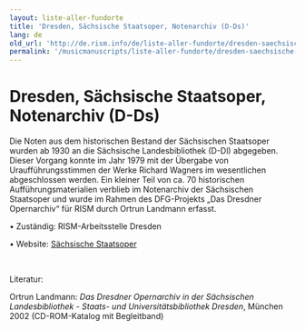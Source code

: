 ```yaml
---
layout: liste-aller-fundorte
title: 'Dresden, Sächsische Staatsoper, Notenarchiv (D-Ds)'
lang: de
old_url: 'http://de.rism.info/de/liste-aller-fundorte/dresden-saechsische-staatsoper.html'
permalink: '/musicmanuscripts/liste-aller-fundorte/dresden-saechsische-staatsoper.html'
---
```



# Dresden, Sächsische Staatsoper, Notenarchiv (D-Ds)

Die Noten aus dem historischen Bestand der Sächsischen Staatsoper wurden ab 1930 an die Sächsische Landesbibliothek (D-Dl) abgegeben. Dieser Vorgang konnte im Jahr 1979 mit der Übergabe von Uraufführungsstimmen der Werke Richard Wagners im wesentlichen abgeschlossen werden. Ein kleiner Teil von ca. 70 historischen Aufführungsmaterialien verblieb im Notenarchiv der Sächsischen Staatsoper und wurde im Rahmen des DFG-Projekts „Das Dresdner Opernarchiv“ für RISM durch Ortrun Landmann erfasst.

• Zuständig: RISM-Arbeitsstelle Dresden

• Website: [Sächsische Staatsoper](http://www.semperoper.de/uslugi/kontakt/orkestr-drezdenskoi-opery-saksonskaja-gosudarstvennaja-kapella.html "Opens external link in new window")

&nbsp;

Literatur:

Ortrun Landmann: _Das Dresdner Opernarchiv in der Sächsischen Landesbibliothek - Staats- und Universitätsbibliothek Dresden_, München 2002 (CD-ROM-Katalog mit Begleitband)

